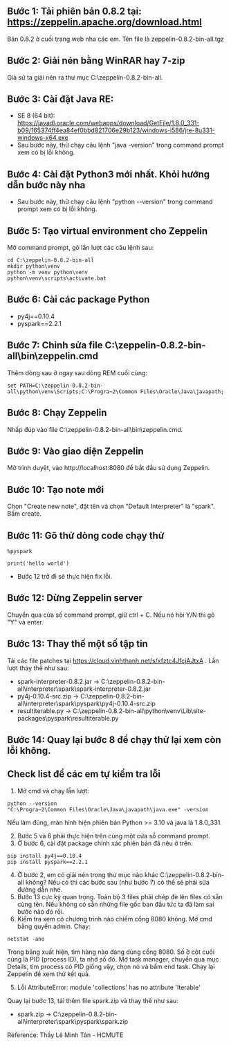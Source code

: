 ## Bước 1: Tải phiên bản 0.8.2 tại: https://zeppelin.apache.org/download.html 

Bản 0.8.2 ở cuối trang web nha các em. Tên file là zeppelin-0.8.2-bin-all.tgz

## Bước 2: Giải nén bằng WinRAR hay 7-zip
Giả sử ta giải nén ra thư mục C:\zeppelin-0.8.2-bin-all. 

## Bước 3: Cài đặt Java RE: 
+ SE 8 (64 bit): https://javadl.oracle.com/webapps/download/GetFile/1.8.0_331-b09/165374ff4ea84ef0bbd821706e29b123/windows-i586/jre-8u331-windows-x64.exe
+ Sau bước này, thử chạy câu lệnh "java -version" trong command prompt xem có bị lỗi không. 

## Bước 4: Cài đặt Python3 mới nhất. Khỏi hướng dẫn bước này nha
+ Sau bước này, thử chạy câu lệnh "python --version" trong command prompt xem có bị lỗi không. 

## Bước 5: Tạo virtual environment cho Zeppelin
Mở command prompt, gõ lần lượt các câu lệnh sau: 
```
cd C:\zeppelin-0.8.2-bin-all
mkdir python\venv
python -m venv python\venv
python\venv\scripts\activate.bat
```

## Bước 6: Cài các package Python 
+ py4j==0.10.4
+ pyspark==2.2.1

## Bước 7: Chỉnh sửa file C:\zeppelin-0.8.2-bin-all\bin\zeppelin.cmd  
Thêm dòng sau ở ngay sau dòng REM cuối cùng: 
```
set PATH=C:\zeppelin-0.8.2-bin-all\python\venv\Scripts;C:\Progra~2\Common Files\Oracle\Java\javapath;
```

## Bước 8: Chạy Zeppelin 
Nhấp đúp vào file C:\zeppelin-0.8.2-bin-all\bin\zeppelin.cmd. 

## Bước 9: Vào giao diện Zeppelin
Mở trình duyệt, vào http://localhost:8080 để bắt đầu sử dụng Zeppelin. 

## Bước 10: Tạo note mới 
Chọn "Create new note", đặt tên và chọn "Default Interpreter" là "spark". Bấm create. 

## Bước 11: Gõ thử dòng code chạy thử 
```
%pyspark

print('hello world')
```

* Bước 12 trở đi sẽ thực hiện fix lỗi. 

## Bước 12: Dừng Zeppelin server 
Chuyển qua cửa số command prompt, giữ ctrl + C. Nếu nó hỏi Y/N thì gõ "Y" và enter. 

## Bước 13: Thay thế một số tập tin
Tải các file patches tại https://cloud.vinhthanh.net/s/xfztc4JfcjAJtxA . Lần lượt thay thế như sau: 
+ spark-interpreter-0.8.2.jar -> C:\zeppelin-0.8.2-bin-all\interpreter\spark\spark-interpreter-0.8.2.jar
+ py4j-0.10.4-src.zip -> C:\zeppelin-0.8.2-bin-all\interpreter\spark\pyspark\py4j-0.10.4-src.zip
+ resultiterable.py -> C:\zeppelin-0.8.2-bin-all\python\venv\Lib\site-packages\pyspark\resultiterable.py

## Bước 14: Quay lại bước 8 để chạy thử lại xem còn lỗi không. 

## Check list để các em tự kiểm tra lỗi 
1. Mở cmd và chạy lần lượt: 
```
python --version
"C:\Progra~2\Common Files\Oracle\Java\javapath\java.exe" -version
```
Nếu làm đúng, màn hình hiện phiên bản Python >= 3.10 và java là 1.8.0_331. 

2. Bước 5 và 6 phải thực hiện trên cùng một cửa sổ command prompt. 
3. Ở bước 6, cài đặt package chính xác phiên bản đã nêu ở trên. 
```
pip install py4j==0.10.4
pip install pyspark==2.2.1
```
4. Ở bước 2, em có giải nén trong thư mục nào khác C:\zeppelin-0.8.2-bin-all không? Nếu có thì các bước sau (như bước 7) có thể sẽ phải sửa đường dẫn nhé. 
5. Bước 13 cực kỳ quan trọng. Toàn bộ 3 files phải chép đè lên files có sẵn cùng tên. Nếu không có sẵn những file gốc ban đầu tức ta đã làm sai bước nào đó rồi. 
6. Kiểm tra xem có chương trình nào chiếm cổng 8080 không. Mở cmd bằng quyền admin. Chạy: 
```
netstat -ano
```
Trong bảng xuất hiện, tìm hàng nào đang dùng cổng 8080. Số ở cột cuối cùng là PID (process ID), ta nhớ số đó. Mở task manager, chuyển qua mục Details, tìm process có PID giống vậy, chọn nó và bấm end task. 
Chạy lại Zeppelin để xem thử kết quả. 

5. Lỗi AttributeError: module 'collections' has no attribute 'Iterable'

Quay lại bước 13, tải thêm file spark.zip và thay thế như sau: 
+ spark.zip -> C:\zeppelin-0.8.2-bin-all\interpreter\spark\pyspark\spark.zip


Reference: Thầy Lê Minh Tân - HCMUTE